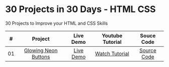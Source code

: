 # 30 Projects in 30 Days - HTML CSS

30 Projects to Improve your HTML and CSS Skills

| #            | Project    | Live Demo     | Youtube Tutorial | Souce Code |
| :---:        |    :---:   |    :---:      |       :---:      |   :---:    |
| 01       | [Glowing Neon Buttons](https://github.com/somanath-goudar/30Projects30Days/tree/master/1-glowing-neon-buttons)      | [Live Demo](https://somanath-goudar.github.io/30Projects30Days/1-glowing-neon-buttons/)   | [Watch Tutorial](https://youtu.be/TGVncD5dtcI)      |[Source Code](https://www.futurecodersweb.com/2021/05/glowing-neon-buttons-using-html-and-css.html)|
